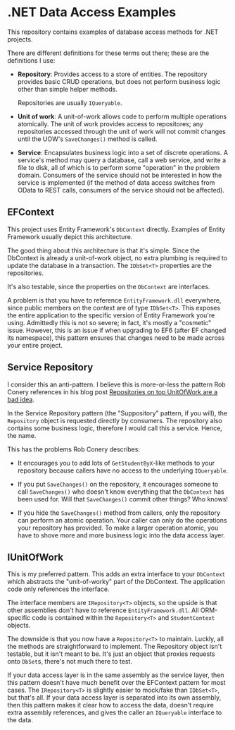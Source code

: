.NET Data Access Examples
==========================

This repository contains examples of database access methods for .NET projects.

There are different definitions for these terms out there; these are the
definitions I use:

* **Repository**: Provides access to a store of entities. The repository
  provides basic CRUD operations, but does not perform business logic other
  than simple helper methods.

  Repositories are usually `IQueryable`.

* **Unit of work**: A unit-of-work allows code to perform multiple operations
  atomically. The unit of work provides access to repositores; any repositories
  accessed through the unit of work will not commit changes until the UOW's
  `SaveChanges()` method is called.

* **Service**: Encapsulates business logic into a set of discrete operations.
  A service's method may query a database, call a web service, and write a file
  to disk, all of which is to perform some "operation" in the problem domain.
  Consumers of the service should not be interested in how the service is
  implemented (if the method of data access switches from OData to REST calls,
  consumers of the service should not be affected).


EFContext
----------

This project uses Entity Framework's `DbContext` directly. Examples of Entity
Framework usually depict this architecture.

The good thing about this architecture is that it's simple. Since the DbContext
is already a unit-of-work object, no extra plumbing is required to update the
database in a transaction. The `IDbSet<T>` properties are the repositories.

It's also testable, since the properties on the `DbContext` are interfaces.

A problem is that you have to reference `EntityFramework.dll` everywhere,
since public members on the context are of type `IDbSet<T>`. This exposes the
entire application to the specific version of Entity Framework you're using.
Admittedly this is not so severe; in fact, it's mostly a "cosmetic" issue.
However, this is an issue if when upgrading to EF6 (after EF changed its
namespace), this pattern ensures that changes need to be made across your
entire project.


Service Repository
-------------------

I consider this an anti-pattern. I believe this is more-or-less the pattern Rob
Conery references in his blog post [Repositories on top UnitOfWork are a bad
idea][conery-repositories].

In the Service Repository pattern (the "Suppository" pattern, if you will), the
`Repository` object is requested directly by consumers. The repository also
contains some business logic, therefore I would call this a service. Hence, the
name.

This has the problems Rob Conery describes:

* It encourages you to add lots of `GetStudentByX`-like methods to your
  repository because callers have no access to the underlying `IQueryable`.

* If you put `SaveChanges()` on the repository, it encourages someone to call
  `SaveChanges()` who doesn't know everything that the `DbContext` has been
  used for. Will that `SaveChanges()` commit other things? Who knows!

* If you hide the `SaveChanges()` method from callers, only the repository can
  perform an atomic operation. Your caller can only do the operations your
  repository has provided. To make a larger operation atomic, you have to shove
  more and more business logic into the data access layer.

[conery-repositories]: http://www.wekeroad.com/2014/03/04/repositories-and-unitofwork-are-not-a-good-idea/


IUnitOfWork
-----------

This is my preferred pattern. This adds an extra interface to your `DbContext`
which abstracts the "unit-of-worky" part of the DbContext. The application code
only references the interface.

The interface members are `IRepository<T>` objects, so the upside is that other
assemblies don't have to reference `EntityFramework.dll`. All ORM-specific code
is contained within the `Repository<T>` and `StudentContext` objects.

The downside is that you now have a `Repository<T>` to maintain. Luckly, all
the methods are straightforward to implement. The Repository object isn't
testable, but it isn't meant to be. It's just an object that proxies requests
onto `DbSet`s, there's not much there to test.

If your data access layer is in the same assembly as the service layer, then
this pattern doesn't have much benefit over the EFContext pattern for most
cases. The `IRepository<T>` is slightly easier to mock/fake than `IDbSet<T>`,
but that's all. If your data access layer is separated into its own assembly,
then this pattern makes it clear how to access the data, doesn't require extra
assembly references, and gives the caller an `IQueryable` interface to the
data.
